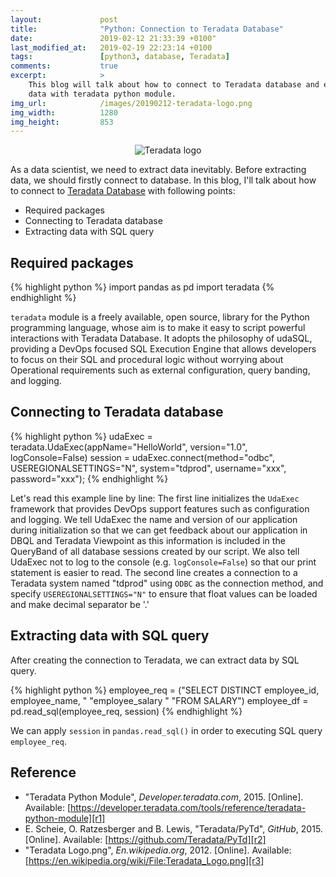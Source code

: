 ```yaml
---
layout:             post
title:              "Python: Connection to Teradata Database"
date:               2019-02-12 21:33:39 +0100"
last_modified_at:   2019-02-19 22:23:14 +0100
tags:               [python3, database, Teradata]
comments:           true
excerpt:            >
    This blog will talk about how to connect to Teradata database and extract
    data with teradata python module.
img_url:            /images/20190212-teradata-logo.png
img_width:          1280
img_height:         853
---
```


<p align="center">
  <img alt="Teradata logo"
  src="{{ site.baseurl }}/images/20190212-teradata-logo.png"/>
</p>

As a data scientist, we need to extract data inevitably. Before extracting
data, we should firstly connect to database. In this blog, I'll talk about how
to connect to [Teradata Database][Teradata] with following points:

- Required packages
- Connecting to Teradata database
- Extracting data with SQL query

## Required packages
{% highlight python %}
import pandas as pd
import teradata
{% endhighlight %}

`teradata` module is a freely available, open source, library for the Python
programming language, whose aim is to make it easy to script powerful
interactions with Teradata Database. It adopts the philosophy of udaSQL,
providing a DevOps focused SQL Execution Engine that allows developers to focus
on their SQL and procedural logic without worrying about Operational
requirements such as external configuration, query banding, and logging.

## Connecting to Teradata database
{% highlight python %}
udaExec = teradata.UdaExec(appName="HelloWorld", version="1.0",
                           logConsole=False)
session = udaExec.connect(method="odbc",
                          USEREGIONALSETTINGS="N",
                          system="tdprod",
                          username="xxx",
                          password="xxx");
{% endhighlight %}

Let's read this example line by line: The first line initializes the `UdaExec`
framework that provides DevOps support features such as configuration and
logging. We tell UdaExec the name and version of our application during
initialization so that we can get feedback about our application in DBQL and
Teradata Viewpoint as this information is included in the QueryBand of all
database sessions created by our script.  We also tell UdaExec not to log to
the console (e.g. `logConsole=False`) so that our print statement is easier to
read. The second line creates a connection to a Teradata system named "tdprod"
using `ODBC` as the connection method, and specify `USEREGIONALSETTINGS="N"` to
ensure that float values can be loaded and make decimal separator be '.'

## Extracting data with SQL query
After creating the connection to Teradata, we can extract data by SQL query.

{% highlight python %}
employee_req = ("SELECT DISTINCT employee_id, employee_name, "
                "employee_salary "
                "FROM SALARY")
employee_df = pd.read_sql(employee_req, session)
{% endhighlight %}

We can apply `session` in `pandas.read_sql()` in order to executing SQL query
`employee_req`.

## Reference
- "Teradata Python Module", _Developer.teradata.com_, 2015. [Online]. Available: [https://developer.teradata.com/tools/reference/teradata-python-module][r1]
- E. Scheie, O. Ratzesberger and B. Lewis, "Teradata/PyTd", _GitHub_, 2015. [Online]. Available: [https://github.com/Teradata/PyTd][r2]
- "Teradata Logo.png", _En.wikipedia.org_, 2012. [Online]. Available: [https://en.wikipedia.org/wiki/File:Teradata_Logo.png][r3]

[Teradata]: https://en.wikipedia.org/wiki/Teradata
[r1]: https://developer.teradata.com/tools/reference/teradata-python-module
[r2]: https://github.com/Teradata/PyTd
[r3]: https://en.wikipedia.org/wiki/File:Teradata_Logo.png